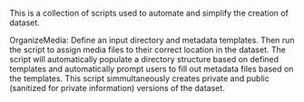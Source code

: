 This is a collection of scripts used to automate and simplify the creation of dataset.

OrganizeMedia:
Define an input directory and metadata templates. Then run the script to assign media files to their correct location in the dataset. The script will automatically populate a directory structure based on defined templates and automatically prompt users to fill out metadata files based on the templates. This script simmultaneously creates private and public (sanitized for private information) versions of the dataset.
